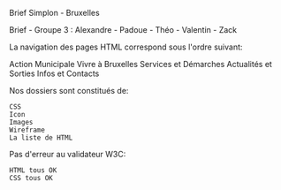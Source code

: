 Brief Simplon - Bruxelles

Brief - Groupe 3 : Alexandre - Padoue - Théo - Valentin - Zack

La navigation des pages HTML correspond sous l'ordre suivant:

   Action Municipale
   Vivre à Bruxelles
   Services et Démarches
   Actualités et Sorties
   Infos et Contacts


Nos dossiers sont constitués de:

    CSS
    Icon
    Images
    Wireframe
    La liste de HTML

Pas d'erreur au validateur W3C:

    HTML tous OK
    CSS tous OK
